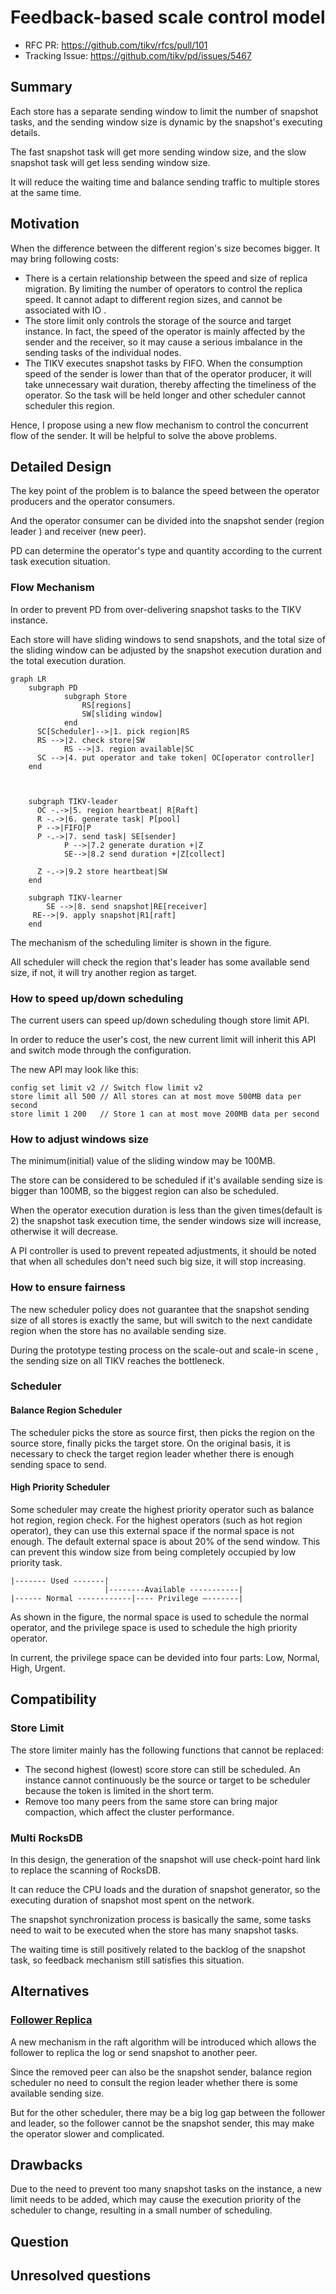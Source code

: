 # Feedback-based scale control model

- RFC PR: https://github.com/tikv/rfcs/pull/101
- Tracking Issue: https://github.com/tikv/pd/issues/5467

## Summary

Each store has a separate sending window to limit the number of snapshot tasks, and the sending window size is 
dynamic by the snapshot's executing details. 

The fast snapshot task will get more sending window size, and the slow
snapshot task will get less sending window size.

It will reduce the waiting time and balance sending traffic to multiple stores at the same time. 

## Motivation

When the difference between the different region's size becomes bigger. It may bring following costs:
- There is a certain relationship between the speed and size of replica migration. By limiting the number of operators to control the replica speed. It cannot adapt to different region sizes, and cannot be associated with IO .
- The store limit only controls the storage of the source and target instance. In fact, the speed of the operator is mainly affected by the sender and the receiver, so it may cause a serious imbalance in the sending tasks of the individual nodes.
- The TIKV executes snapshot tasks by FIFO. When the consumption speed of the sender is lower than that of the operator producer, it will take unnecessary wait duration, thereby affecting the timeliness of the operator. So the task will be held longer and other scheduler cannot scheduler this region. 

Hence, I propose using a new flow mechanism to control the concurrent flow of the sender. 
It will be helpful to solve the above problems.

## Detailed Design

The key point of the problem is to balance the speed between the operator producers and the operator consumers. 

And the operator consumer can be divided into the snapshot sender (region leader ) and receiver (new peer). 

PD can determine the operator's type and quantity according to the current task execution situation. 

### Flow Mechanism

In order to prevent PD from over-delivering snapshot tasks to the TIKV instance. 

Each store will have sliding windows to send snapshots, and the total size of the sliding window can be adjusted 
by the snapshot execution duration and the total execution duration. 

```mermaid
graph LR
    subgraph PD
            subgraph Store
                RS[regions]
                SW[sliding window]
            end
      SC[Scheduler]-->|1. pick region|RS
      RS -->|2. check store|SW
            RS -->|3. region available|SC 
      SC -->|4. put operator and take token| OC[operator controller]    
    end 

    
    
    subgraph TIKV-leader
      OC -.->|5. region heartbeat| R[Raft]
      R -.->|6. generate task| P[pool]
      P -->|FIFO|P
      P -.->|7. send task| SE[sender]
            P -->|7.2 generate duration +|Z
            SE-->|8.2 send duration +|Z[collect]
      
      Z -.->|9.2 store heartbeat|SW
    end 
    
    subgraph TIKV-learner
        SE -->|8. send snapshot|RE[receiver]
     RE-->|9. apply snapshot|R1[raft]
    end
```

The mechanism of the scheduling limiter is shown in the figure. 

All scheduler will check the region that's leader has some available send size, if not, it will try another region as target.

### How to speed up/down scheduling  

The current users can speed up/down scheduling though store limit API.

In order to reduce the user's cost, the new current limit will inherit this API and switch mode through the configuration. 

The new API may look like this:

```
config set limit v2 // Switch flow limit v2
store limit all 500 // All stores can at most move 500MB data per second 
store limit 1 200   // Store 1 can at most move 200MB data per second
```


### How to adjust windows size 

The minimum(initial) value of the sliding window may be 100MB.

The store can be considered to be scheduled if it's available sending size is bigger than 100MB, so the biggest region can also be scheduled. 

When the operator execution duration is less than the given times(default is 2) the snapshot task execution time, the sender windows size will increase, otherwise it will decrease. 

A PI controller is used to prevent repeated adjustments, it should be noted that when all schedules don't need such big size, it will stop increasing. 

### How to ensure fairness 

The new scheduler policy does not guarantee that the snapshot sending size of all stores is exactly the same, but will switch to the next candidate region when the store has no available sending size. 

During the prototype testing process on the scale-out and scale-in scene , the sending size on all TIKV reaches the bottleneck. 

### Scheduler 
#### Balance Region Scheduler 

The scheduler picks the store as source first, then picks the region on the source store, finally picks the target store. On the original basis, it is necessary to check the target region leader whether there is enough sending space to send. 

#### High Priority Scheduler 

Some scheduler may create the highest priority operator such as balance hot region, region check. For the highest operators (such as hot region operator), they can use this external space if the normal space is not enough. The default external space is about 20% of the send window. This can prevent this window size from being completely occupied by low priority task.

```
|------- Used -------|
                     |--------Available -----------|
|------ Normal ------------|---- Privilege —-------|
```
As shown in the figure, the normal space is used to schedule the normal operator, and the privilege space is used to schedule the high priority operator.

In current, the privilege space can be devided into four parts: Low, Normal, High, Urgent.


## Compatibility

### Store Limit

The store limiter mainly has the following functions that cannot be replaced:
- The second highest (lowest) score store can still be scheduled. An instance cannot continuously be the source or target to be scheduler because the token is limited in the short term.
- Remove too many peers from the same store can bring major compaction, which affect the cluster performance.

### Multi RocksDB

In this design, the generation of the snapshot will use check-point hard link to replace the scanning of RocksDB. 

It can reduce the CPU loads and the duration of snapshot generator, so the executing duration of snapshot most spent on the network.

The snapshot synchronization process is basically the same, some tasks need to wait to be executed when the store has many snapshot tasks. 

The waiting time is still positively related to the backlog of the snapshot task, so feedback mechanism still satisfies this situation. 

## Alternatives

### [Follower Replica](https://github.com/tikv/rfcs/pull/98)

A new mechanism in the raft algorithm will be introduced which allows the follower to replica the log or send snapshot to another peer. 

Since the removed peer can also be the snapshot sender, balance region scheduler no need to consult the region leader whether there is some available sending size. 

But for the other scheduler, there may be a big log gap between the follower and leader, so the follower cannot be the snapshot sender, this may make the operator slower and complicated.

## Drawbacks

Due to the need to prevent too many snapshot tasks on the instance, a new limit needs to be added, which may cause the execution priority of the scheduler to change, resulting in a small number of scheduling. 

## Question

## Unresolved questions